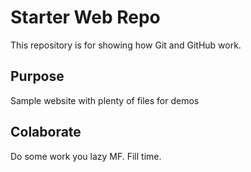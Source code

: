 # Starter Web Repo

This repository is for showing how Git and GitHub work.

## Purpose

Sample website with plenty of files for demos

## Colaborate
Do some work you lazy MF. Fill time.